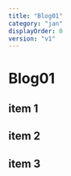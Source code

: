 ```yaml
---
title: "Blog01"
category: "jan"
displayOrder: 0
version: "v1"
---
```


# Blog01

## item 1

## item 2

## item 3
